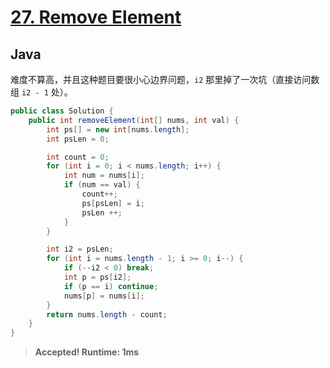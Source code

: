 # [27. Remove Element](https://leetcode.com/problems/remove-element/)

## Java

难度不算高，并且这种题目要很小心边界问题，`i2` 那里掉了一次坑（直接访问数组 `i2 - 1` 处）。

```java
public class Solution {
    public int removeElement(int[] nums, int val) {
        int ps[] = new int[nums.length];
        int psLen = 0;

        int count = 0;
        for (int i = 0; i < nums.length; i++) {
            int num = nums[i];
            if (num == val) {
                count++;
                ps[psLen] = i;
                psLen ++;
            }
        }

        int i2 = psLen;
        for (int i = nums.length - 1; i >= 0; i--) {
            if (--i2 < 0) break;
            int p = ps[i2];
            if (p == i) continue;
            nums[p] = nums[i];
        }
        return nums.length - count;
    }
}
```

> **Accepted! Runtime: 1ms**